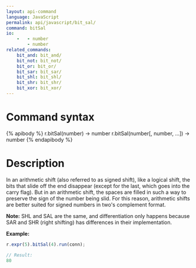 ```yaml
---
layout: api-command
language: JavaScript
permalink: api/javascript/bit_sal/
command: bitSal
io:
    -   - number
        - number
related_commands:
    bit_and: bit_and/
    bit_not: bit_not/
    bit_or: bit_or/
    bit_sar: bit_sar/
    bit_shl: bit_shl/
    bit_shr: bit_shr/
    bit_xor: bit_xor/
---
```


# Command syntax #

{% apibody %}
r.bitSal(number) &rarr; number
r.bitSal(number[, number, ...]) &rarr; number
{% endapibody %}

# Description #

In an arithmetic shift (also referred to as signed shift), like a logical shift, the bits that slide off the end disappear (except for the last, which goes into the carry flag). But in an arithmetic shift, the spaces are filled in such a way to preserve the sign of the number being slid. For this reason, arithmetic shifts are better suited for signed numbers in two's complement format.

__Note:__ SHL and SAL are the same, and differentiation only happens because SAR and SHR (right shifting) has differences in their implementation.

__Example:__

```js
r.expr(5).bitSal(4).run(conn);

// Result:
80
```

